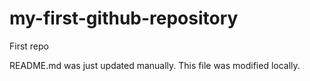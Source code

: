 # my-first-github-repository
First repo

README.md was just updated manually. This file was modified locally.
